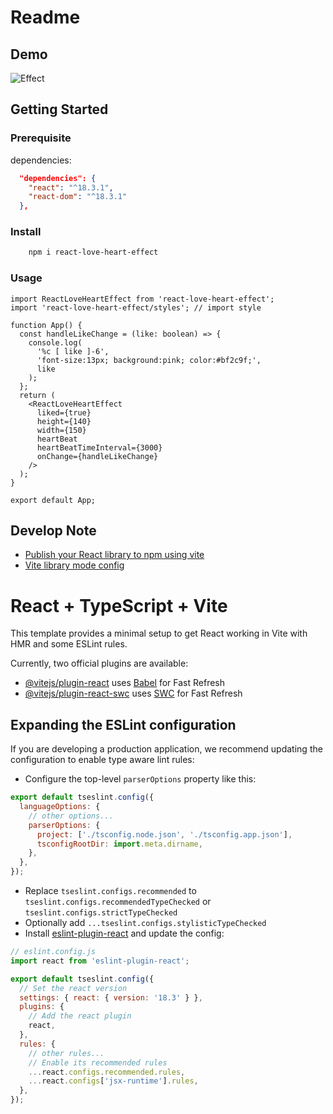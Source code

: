 # Readme

## Demo

![Effect](https://www.unpkg.com/react-love-heart-effect/dist/ReactLoveHeartEffect.gif)

## Getting Started

### Prerequisite

dependencies:

```json
  "dependencies": {
    "react": "^18.3.1",
    "react-dom": "^18.3.1"
  },
```

### Install

```bash
    npm i react-love-heart-effect
```

### Usage

```react
import ReactLoveHeartEffect from 'react-love-heart-effect';
import 'react-love-heart-effect/styles'; // import style

function App() {
  const handleLikeChange = (like: boolean) => {
    console.log(
      '%c [ like ]-6',
      'font-size:13px; background:pink; color:#bf2c9f;',
      like
    );
  };
  return (
    <ReactLoveHeartEffect
      liked={true}
      height={140}
      width={150}
      heartBeat
      heartBeatTimeInterval={3000}
      onChange={handleLikeChange}
    />
  );
}

export default App;

```

## Develop Note

- [Publish your React library to npm using vite](https://medium.com/@kaljessy/publish-your-react-library-to-npm-using-vite-136dc81e368d)
- [Vite library mode config](https://vite.dev/guide/build.html#library-mode)

# React + TypeScript + Vite

This template provides a minimal setup to get React working in Vite with HMR and some ESLint rules.

Currently, two official plugins are available:

- [@vitejs/plugin-react](https://github.com/vitejs/vite-plugin-react/blob/main/packages/plugin-react/README.md) uses [Babel](https://babeljs.io/) for Fast Refresh
- [@vitejs/plugin-react-swc](https://github.com/vitejs/vite-plugin-react-swc) uses [SWC](https://swc.rs/) for Fast Refresh

## Expanding the ESLint configuration

If you are developing a production application, we recommend updating the configuration to enable type aware lint rules:

- Configure the top-level `parserOptions` property like this:

```js
export default tseslint.config({
  languageOptions: {
    // other options...
    parserOptions: {
      project: ['./tsconfig.node.json', './tsconfig.app.json'],
      tsconfigRootDir: import.meta.dirname,
    },
  },
});
```

- Replace `tseslint.configs.recommended` to `tseslint.configs.recommendedTypeChecked` or `tseslint.configs.strictTypeChecked`
- Optionally add `...tseslint.configs.stylisticTypeChecked`
- Install [eslint-plugin-react](https://github.com/jsx-eslint/eslint-plugin-react) and update the config:

```js
// eslint.config.js
import react from 'eslint-plugin-react';

export default tseslint.config({
  // Set the react version
  settings: { react: { version: '18.3' } },
  plugins: {
    // Add the react plugin
    react,
  },
  rules: {
    // other rules...
    // Enable its recommended rules
    ...react.configs.recommended.rules,
    ...react.configs['jsx-runtime'].rules,
  },
});
```

